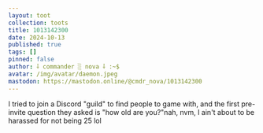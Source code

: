 ```yaml
---
layout: toot
collection: toots
title: 1013142300
date: 2024-10-13
published: true
tags: []
pinned: false
author: ⸸ commander ░ nova ⸸ :~$
avatar: /img/avatar/daemon.jpeg
mastodon: https://mastodon.online/@cmdr_nova/1013142300
---
```


I tried to join a Discord "guild" to find people to game with, and the first pre-invite question they asked is "how old are you?"nah, nvm, I ain't about to be harassed for not being 25 lol
